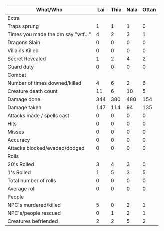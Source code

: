 | What/Who                           | Lai   | Thia  | Nala  | Ottan | 
| ---------------------------------- | ----- | ----- | ----- | ----- | 
| Extra |
| Traps sprung                       | 1     | 1     | 1     | 0     |  
| Times you made the dm say "wtf..." | 4     | 2     | 3     | 1     |
| Dragons Slain                      | 0     | 0     | 0     | 0     |
| Villains Killed                    | 0     | 0     | 0     | 0     |
| Secret Revealed                    | 1     | 2     | 4     | 2     |
| Guard duty                         | 0     | 0     | 0     | 0     |
| Combat |
| Number of times downed/killed      | 4     | 6     | 2     | 6     |
| Creature death count               | 11    | 6     | 10    | 5     |
| Damage done                        | 344   | 380   | 480   | 154   |
| Damage taken                       | 147   | 114   | 94    | 135   |
| Attacks made / spells cast         | 0     | 0     | 0     | 0     |
| Hits                               | 0     | 0     | 0     | 0     |
| Misses                             | 0     | 0     | 0     | 0     |
| Accuracy                           | 0     | 0     | 0     | 0     |
| Attacks blocked/evaded/dodged      | 0     | 0     | 0     | 0     |
| Rolls |
| 20's Rolled                        | 3     | 4     | 3     | 0     | 
| 1's Rolled                         | 1     | 5     | 3     | 5     | 
| Total number of rolls              | 0     | 0     | 0     | 0     |
| Average roll                       | 0     | 0     | 0     | 0     |
| People |
| NPC's murdered/killed              | 5     | 0     | 2     | 1     |
| NPC's/people rescued               | 0     | 1     | 2     | 1     |
| Creatures befriended               | 2     | 2     | 5     | 2     |
